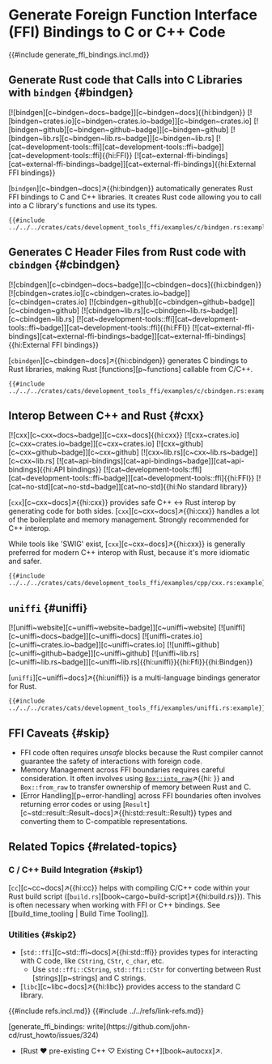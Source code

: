 # Generate Foreign Function Interface (FFI) Bindings to C or C++ Code

{{#include generate_ffi_bindings.incl.md}}

## Generate Rust code that Calls into C Libraries with `bindgen` {#bindgen}

[![bindgen][c~bindgen~docs~badge]][c~bindgen~docs]{{hi:bindgen}}
[![bindgen~crates.io][c~bindgen~crates.io~badge]][c~bindgen~crates.io]
[![bindgen~github][c~bindgen~github~badge]][c~bindgen~github]
[![bindgen~lib.rs][c~bindgen~lib.rs~badge]][c~bindgen~lib.rs]
[![cat~development-tools::ffi][cat~development-tools::ffi~badge]][cat~development-tools::ffi]{{hi:FFI}}
[![cat~external-ffi-bindings][cat~external-ffi-bindings~badge]][cat~external-ffi-bindings]{{hi:External FFI bindings}}

[`bindgen`][c~bindgen~docs]↗{{hi:bindgen}} automatically generates Rust FFI bindings to C and C++ libraries. It creates Rust code allowing you to call into a C library's functions and use its types.

```rust,editable
{{#include ../../../crates/cats/development_tools_ffi/examples/c/bindgen.rs:example}}
```

## Generates C Header Files from Rust code with `cbindgen` {#cbindgen}

[![cbindgen][c~cbindgen~docs~badge]][c~cbindgen~docs]{{hi:cbindgen}}
[![cbindgen~crates.io][c~cbindgen~crates.io~badge]][c~cbindgen~crates.io]
[![cbindgen~github][c~cbindgen~github~badge]][c~cbindgen~github]
[![cbindgen~lib.rs][c~cbindgen~lib.rs~badge]][c~cbindgen~lib.rs]
[![cat~development-tools::ffi][cat~development-tools::ffi~badge]][cat~development-tools::ffi]{{hi:FFI}}
[![cat~external-ffi-bindings][cat~external-ffi-bindings~badge]][cat~external-ffi-bindings]{{hi:External FFI bindings}}

[`cbindgen`][c~cbindgen~docs]↗{{hi:cbindgen}} generates C bindings to Rust libraries, making Rust [functions][p~functions] callable from C/C++.

```rust,editable
{{#include ../../../crates/cats/development_tools_ffi/examples/c/cbindgen.rs:example}}
```

## Interop Between C++ and Rust {#cxx}

[![cxx][c~cxx~docs~badge]][c~cxx~docs]{{hi:cxx}}
[![cxx~crates.io][c~cxx~crates.io~badge]][c~cxx~crates.io]
[![cxx~github][c~cxx~github~badge]][c~cxx~github]
[![cxx~lib.rs][c~cxx~lib.rs~badge]][c~cxx~lib.rs]
[![cat~api-bindings][cat~api-bindings~badge]][cat~api-bindings]{{hi:API bindings}}
[![cat~development-tools::ffi][cat~development-tools::ffi~badge]][cat~development-tools::ffi]{{hi:FFI}}
[![cat~no-std][cat~no-std~badge]][cat~no-std]{{hi:No standard library}}

[`cxx`][c~cxx~docs]↗{{hi:cxx}} provides safe C++ <-> Rust interop by generating code for both sides. [`cxx`][c~cxx~docs]↗{{hi:cxx}} handles a lot of the boilerplate and memory management. Strongly recommended for C++ interop.

While tools like 'SWIG' exist, [`cxx`][c~cxx~docs]↗{{hi:cxx}} is generally preferred for modern C++ interop with Rust, because it's more idiomatic and safer.

```rust,editable
{{#include ../../../crates/cats/development_tools_ffi/examples/cpp/cxx.rs:example}}
```

## `uniffi` {#uniffi}

[![uniffi~website][c~uniffi~website~badge]][c~uniffi~website] [![uniffi][c~uniffi~docs~badge]][c~uniffi~docs] [![uniffi~crates.io][c~uniffi~crates.io~badge]][c~uniffi~crates.io] [![uniffi~github][c~uniffi~github~badge]][c~uniffi~github] [![uniffi~lib.rs][c~uniffi~lib.rs~badge]][c~uniffi~lib.rs]{{hi:uniffi}}{{hi:Ffi}}{{hi:Bindgen}}

[`uniffi`][c~uniffi~docs]↗{{hi:uniffi}} is a multi-language bindings generator for Rust.

```rust,editable
{{#include ../../../crates/cats/development_tools_ffi/examples/uniffi.rs:example}}
```

## FFI Caveats {#skip}

- FFI code often requires _unsafe_ blocks because the Rust compiler cannot guarantee the safety of interactions with foreign code.
- Memory Management across FFI boundaries requires careful consideration. It often involves using [`Box::into_raw`]( )↗{{hi: }} and `Box::from_raw` to transfer ownership of memory between Rust and C.
- [Error Handling][p~error-handling] across FFI boundaries often involves returning error codes or using [`Result`][c~std::result::Result~docs]↗{{hi:std::result::Result}} types and converting them to C-compatible representations.

## Related Topics {#related-topics}

### C / C++ Build Integration {#skip1}

[`cc`][c~cc~docs]↗{{hi:cc}} helps with compiling C/C++ code within your Rust build script ([`build.rs`][book~cargo~build-script]↗{{hi:build.rs}}). This is often necessary when working with FFI or C++ bindings. See [[build_time_tooling | Build Time Tooling]].

### Utilities {#skip2}

- [`std::ffi`][c~std::ffi~docs]↗{{hi:std::ffi}} provides types for interacting with C code, like `CString`, `CStr`, `c_char`, etc.
  - Use `std::ffi::CString`, `std::ffi::CStr` for converting between Rust [strings][p~strings] and C strings.
- [`libc`][c~libc~docs]↗{{hi:libc}} provides access to the standard C library.

{{#include refs.incl.md}}
{{#include ../../refs/link-refs.md}}

<div class="hidden">
[generate_ffi_bindings: write](https://github.com/john-cd/rust_howto/issues/324)

- [Rust ❤️ pre-existing C++ ♡ Existing C++][book~autocxx]↗.

</div>

